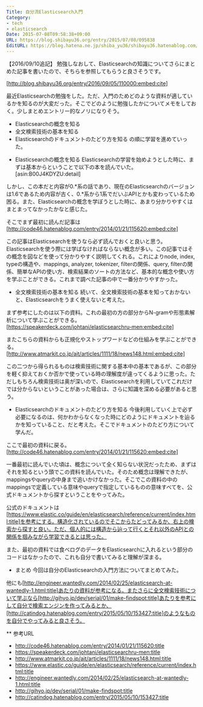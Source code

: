 ```yaml
---
Title: 自分流Elasticsearch入門
Category:
- tech
- elasticsearch
Date: 2015-07-08T09:58:38+09:00
URL: https://blog.shibayu36.org/entry/2015/07/08/095838
EditURL: https://blog.hatena.ne.jp/shiba_yu36/shibayu36.hatenablog.com/atom/entry/8454420450100685592
---
```


【2016/09/10追記】
勉強しなおして、Elasticsearchの知識についてさらにまとめた記事を書いたので、そちらを参照してもらうと良さそうです。

[http://blog.shibayu36.org/entry/2016/09/05/110000:embed:cite]



最近Elasticsearchの勉強をした。ただ、入門のためどのような資料が適しているかを知るのが大変だった。そこでどのように勉強したかについてメモをしておく。少しまとめエントリー的なノリになりそう。

- Elasticsearchの概念を知る
- 全文検索技術の基本を知る
- Elasticsearchのドキュメントのたどり方を知る
の順に学習を進めていった。

* Elasticsearchの概念を知る
Elasticsearchの学習を始めようとした時に、まずは基本からということで以下の本を読んでいた。
[asin:B00J4KDYZU:detail]

しかし、この本だと内容が0.*系の話であり、現在のElasticsearchのバージョンは1.6であるため内容が古く、0.*系から1系でだいぶAPIとかも変わっているため困る。また、Elasticsearchの概念を学ぼうとした時に、あまり分かりやすくはまとまってなかったかなと感じた。


そこでまず最初に読んだ記事は
[http://code46.hatenablog.com/entry/2014/01/21/115620:embed:cite]

この記事はElasticsearchを使うなら必ず読んでおくと良いと思う。Elasticsearchを使う際には学ばなければならない概念が多い。この記事ではその概念を図などを使って分かりやすく説明してくれる。これによりnode, index, typeの構造や、mappings, analyzer, tokenizer, filterの関係、query, filterの関係、簡単なAPIの使い方、検索結果のソートの方法など、基本的な概念や使い方を学ぶことができる。これまで調べた記事の中で一番分かりやすかった。


* 全文検索技術の基本を知る
続いて、全文検索技術の基本を知っておかないと、Elasticsearchをうまく使えないと考えた。

まず参考にしたのは以下の資料。これの最初の方の部分からN-gramや形態素解析について学ぶことができる。
[https://speakerdeck.com/johtani/elasticsearchru-men:embed:cite]

またこちらの資料からも正規化やストップワードなどの仕組みを学ぶことができる。
[http://www.atmarkit.co.jp/ait/articles/1111/18/news148.html:embed:cite]


この二つから得られるものは検索技術に関する基本中の基本であるが、この部分を軽く抑えておくか否かで使っている時の理解度が違ってくるように思った。ただしもちろん検索技術は奥が深いので、Elasticsearchを利用していてこれだけでは分からないということがあった場合は、さらに知識を深める必要があると思う。


* Elasticsearchのドキュメントのたどり方を知る
今後利用していく上で必ず必要になるのは、何かわからなくなった時にどのようにドキュメントを辿るかを知っていること、だと考えた。そこでドキュメントのたどり方について学んだ。


ここで最初の資料に戻る。
[http://code46.hatenablog.com/entry/2014/01/21/115620:embed:cite]

一番最初に読んでいた頃は、概念について全く知らない状況だったため、まずはそれを知るという頭でこの資料を読んでいた。そのため概念は理解できたが、mappingsやqueryの中身まで追いかけなかった。そこでこの資料の中のmappingsで定義している意味やqueryで指定しているものの意味すべてを、公式ドキュメントから探すということをやってみた。

公式のドキュメントは[https://www.elastic.co/guide/en/elasticsearch/reference/current/index.html:title]を参考にする。構造化されているのでそこからたどってみるか、右上の検索から探すと良い。ただ、個人的には構造から辿って行くとそれ以外のAPIとの関係を掴みながら学習できるとは思った。


また、最初の資料では食べログのデータをElasticsearchに入れるという部分のコードはなかったので、これも自分で書いてみると理解が深まる。


* まとめ
今回は自分のElasticsearchの入門方法についてまとめてみた。

他にも[http://engineer.wantedly.com/2014/02/25/elasticsearch-at-wantedly-1.html:title]あたりの資料が参考になる。またさらに全文検索技術について学ぶなら[http://gihyo.jp/dev/serial/01/make-findspot:title]あたりを参考にして自分で検索エンジンを作ってみるとか、[http://catindog.hatenablog.com/entry/2015/05/10/153427:title]のようなものを自分でやってみると良さそう。

** 参考URL
- http://code46.hatenablog.com/entry/2014/01/21/115620:title
- https://speakerdeck.com/johtani/elasticsearchru-men:title
- http://www.atmarkit.co.jp/ait/articles/1111/18/news148.html:title
- https://www.elastic.co/guide/en/elasticsearch/reference/current/index.html:title
- http://engineer.wantedly.com/2014/02/25/elasticsearch-at-wantedly-1.html:title
- http://gihyo.jp/dev/serial/01/make-findspot:title
- http://catindog.hatenablog.com/entry/2015/05/10/153427:title
